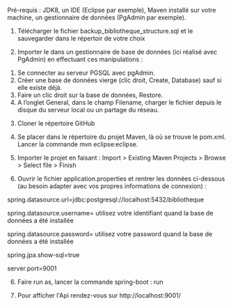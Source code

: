 Pré-requis : JDK8, un IDE (Eclipse par exemple), Maven installé sur votre machine, un gestionnaire de données (PgAdmin par exemple).

1) Télécharger le fichier backup_bibliotheque_structure.sql et le sauvegarder dans le répertoir de votre choix

2) Importer le dans un gestionnaire de base de données (ici réalisé avec PgAdmin) en effectuant ces manipulations :
1. Se connecter au serveur PGSQL avec pgAdmin.
2. Créer une base de données vierge (clic droit, Create, Database) sauf si elle existe déjà.
3. Faire un clic droit sur la base de données, Restore.
4. A l’onglet General, dans le champ Filename, charger le fichier depuis le disque du serveur local ou un partage du réseau.

3) Cloner le répertoire GitHub

4) Se placer dans le répertoire du projet Maven, là où se trouve le pom.xml. Lancer la commande mvn eclipse:eclipse.

4) Importer le projet en faisant : Import > Existing Maven Projects > Browse > Select file > Finish 

5) Ouvrir le fichier application.properties et rentrer les données ci-dessous (au besoin adapter avec vos propres informations de connexion) :

spring.datasource.url=jdbc:postgresql://localhost:5432/bibliotheque

spring.datasource.username= utilisez votre identifiant quand la base de données a été installée

spring.datasource.password= utilisez votre password quand la base de données a été installée

spring.jpa.show-sql=true

server.port=9001

6) Faire run as, lancer la commande spring-boot : run

7) Pour afficher l'Api rendez-vous sur http://localhost:9001/

